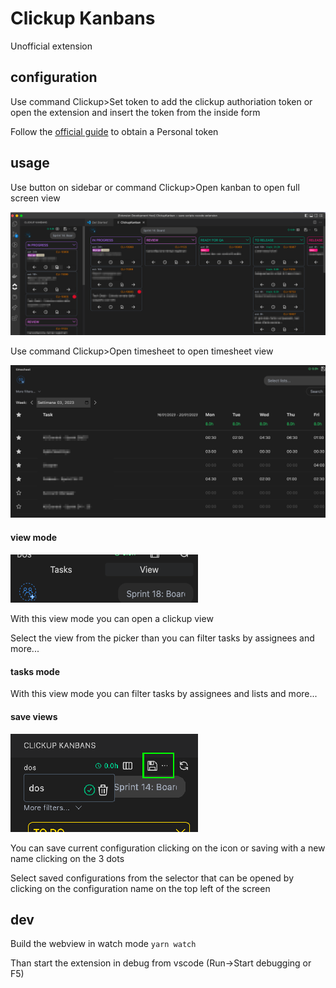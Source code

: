 # Clickup Kanbans

Unofficial extension

## configuration

Use command Clickup>Set token to add the clickup authoriation token or open the extension and insert the token from the inside form

Follow the [official guide](https://clickup.com/api/developer-portal/authentication/) to obtain a Personal token

## usage

Use button on sidebar or command Clickup>Open kanban to open full screen view

![preview](media/docs/preview.png)

Use command Clickup>Open timesheet to open timesheet view

![preview](media/docs/timesheet.png)

#### view mode

![preview](media/docs/task-view.png)

With this view mode you can open a clickup view

Select the view from the picker than you can filter tasks by assignees and more...

#### tasks mode

With this view mode you can filter tasks by assignees and lists and more...

#### save views

![preview](media/docs/save.png)

You can save current configuration clicking on the icon or saving with a new name clicking on the 3 dots

Select saved configurations from the selector that can be opened by clicking on the configuration name on the top left of the screen

## dev

Build the webview in watch mode
`yarn watch`

Than start the extension in debug from vscode (Run->Start debugging or F5)
